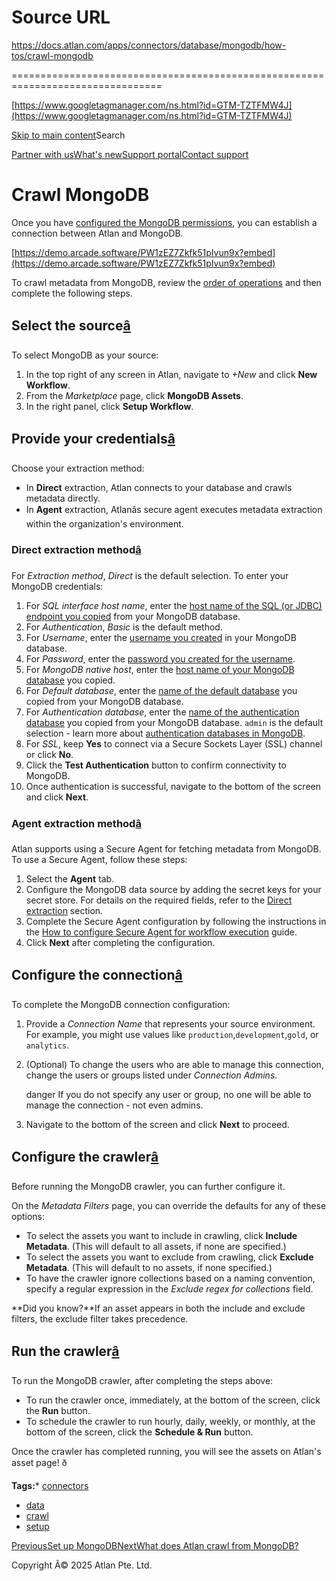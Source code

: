 # Source URL
https://docs.atlan.com/apps/connectors/database/mongodb/how-tos/crawl-mongodb

================================================================================

<!--
canonical: https://docs.atlan.com/apps/connectors/database/mongodb/how-tos/crawl-mongodb
link-alternate: https://docs.atlan.com/apps/connectors/database/mongodb/how-tos/crawl-mongodb
meta-description: Once you have [configured the MongoDB permissions](/apps/connectors/database/mongodb/how-tos/set-up-mongodb), you can establish a connection between Atlan and MongoDB.
meta-docsearch:docusaurus_tag: docs-default-current
meta-docsearch:language: en
meta-docsearch:version: current
meta-docusaurus_locale: en
meta-docusaurus_tag: docs-default-current
meta-docusaurus_version: current
meta-generator: Docusaurus v3.8.1
meta-og-description: Once you have [configured the MongoDB permissions](/apps/connectors/database/mongodb/how-tos/set-up-mongodb), you can establish a connection between Atlan and MongoDB.
meta-og-locale: en
meta-og-title: Crawl MongoDB | Atlan Documentation
meta-og-url: https://docs.atlan.com/apps/connectors/database/mongodb/how-tos/crawl-mongodb
meta-twitter:card: summary_large_image
meta-viewport: width=device-width,initial-scale=1
title: Crawl MongoDB | Atlan Documentation
-->

[https://www.googletagmanager.com/ns.html?id=GTM-TZTFMW4J](https://www.googletagmanager.com/ns.html?id=GTM-TZTFMW4J)

[Skip to main content](#__docusaurus_skipToContent_fallback)Search

[Partner with us](https://docs.google.com/forms/d/e/1FAIpQLScuAIhCm2GS7YFstrOjawbP8J7PUmOynQo7wI2yGCcCyEcVSw/viewform)[What's new](https://shipped.atlan.com/)[Support portal](https://atlan.zendesk.com/auth/v2/login/signin?return_to=https%3A%2F%2Fatlan.zendesk.com%2Fhc%2Fen-us&theme=hc&locale=en-us&brand_id=1900000425113&auth_origin=1900000425113%2Cfalse%2Ctrue)[Contact support](/support/submit-request)

Crawl MongoDB
=============

Once you have [configured the MongoDB permissions](/apps/connectors/database/mongodb/how-tos/set-up-mongodb), you can establish a connection between Atlan and MongoDB.

[https://demo.arcade.software/PW1zEZ7Zkfk51pIvun9x?embed](https://demo.arcade.software/PW1zEZ7Zkfk51pIvun9x?embed)

To crawl metadata from MongoDB, review the [order of operations](/product/connections/how-tos/order-workflows) and then complete the following steps.

Select the source[â](#select-the-source "Direct link to Select the source")
-----------------------------------------------------------------------------

To select MongoDB as your source:

1. In the top right of any screen in Atlan, navigate to *\+New* and click **New Workflow**.
2. From the *Marketplace* page, click **MongoDB Assets**.
3. In the right panel, click **Setup Workflow**.

Provide your credentials[â](#provide-your-credentials "Direct link to Provide your credentials")
--------------------------------------------------------------------------------------------------

Choose your extraction method:

* In **Direct** extraction, Atlan connects to your database and crawls metadata directly.
* In **Agent** extraction, Atlanâs secure agent executes metadata extraction within the organization's environment.

### Direct extraction method[â](#direct-extraction-method "Direct link to Direct extraction method")

For *Extraction method*, *Direct* is the default selection. To enter your MongoDB credentials:

1. For *SQL interface host name*, enter the [host name of the SQL (or JDBC) endpoint you copied](/apps/connectors/database/mongodb/how-tos/set-up-mongodb#retrieve-connection-details) from your MongoDB database.
2. For *Authentication*, *Basic* is the default method.
3. For *Username*, enter the [username you created](/apps/connectors/database/mongodb/how-tos/set-up-mongodb#create-database-user-in-mongodb) in your MongoDB database.
4. For *Password*, enter the [password you created for the username](/apps/connectors/database/mongodb/how-tos/set-up-mongodb#create-database-user-in-mongodb).
5. For *MongoDB native host*, enter the [host name of your MongoDB database](/apps/connectors/database/mongodb/how-tos/set-up-mongodb#retrieve-connection-details) you copied.
6. For *Default database*, enter the [name of the default database](/apps/connectors/database/mongodb/how-tos/set-up-mongodb#retrieve-connection-details) you copied from your MongoDB database.
7. For *Authentication database*, enter the [name of the authentication database](/apps/connectors/database/mongodb/how-tos/set-up-mongodb#retrieve-connection-details) you copied from your MongoDB database. `admin` is the default selection \- learn more about [authentication databases in MongoDB](https://www.mongodb.com/docs/manual/core/security-users/#authentication-database).
8. For *SSL*, keep **Yes** to connect via a Secure Sockets Layer (SSL) channel or click **No**.
9. Click the **Test Authentication** button to confirm connectivity to MongoDB.
10. Once authentication is successful, navigate to the bottom of the screen and click **Next**.

### Agent extraction method[â](#agent-extraction-method "Direct link to Agent extraction method")

Atlan supports using a Secure Agent for fetching metadata from MongoDB. To use a Secure Agent, follow these steps:

1. Select the **Agent** tab.
2. Configure the MongoDB data source by adding the secret keys for your secret store. For details on the required fields, refer to the [Direct extraction](#direct-extraction-method) section.
3. Complete the Secure Agent configuration by following the instructions in the [How to configure Secure Agent for workflow execution](/secure-agent/how-tos/configure-secure-agent-for-workflow-execution) guide.
4. Click **Next** after completing the configuration.

Configure the connection[â](#configure-the-connection "Direct link to Configure the connection")
--------------------------------------------------------------------------------------------------

To complete the MongoDB connection configuration:

1. Provide a *Connection Name* that represents your source environment. For example, you might use values like `production`,`development`,`gold`, or `analytics`.
2. (Optional) To change the users who are able to manage this connection, change the users or groups listed under *Connection Admins*.

    danger If you do not specify any user or group, no one will be able to manage the connection \- not even admins.
3. Navigate to the bottom of the screen and click **Next** to proceed.

Configure the crawler[â](#configure-the-crawler "Direct link to Configure the crawler")
-----------------------------------------------------------------------------------------

Before running the MongoDB crawler, you can further configure it.

On the *Metadata Filters* page, you can override the defaults for any of these options:

* To select the assets you want to include in crawling, click **Include Metadata**. (This will default to all assets, if none are specified.)
* To select the assets you want to exclude from crawling, click **Exclude Metadata**. (This will default to no assets, if none specified.)
* To have the crawler ignore collections based on a naming convention, specify a regular expression in the *Exclude regex for collections* field.

**Did you know?**If an asset appears in both the include and exclude filters, the exclude filter takes precedence.

Run the crawler[â](#run-the-crawler "Direct link to Run the crawler")
-----------------------------------------------------------------------

To run the MongoDB crawler, after completing the steps above:

* To run the crawler once, immediately, at the bottom of the screen, click the **Run** button.
* To schedule the crawler to run hourly, daily, weekly, or monthly, at the bottom of the screen, click the **Schedule \& Run** button.

Once the crawler has completed running, you will see the assets on Atlan's asset page! ð

**Tags:*** [connectors](/tags/connectors)
* [data](/tags/data)
* [crawl](/tags/crawl)
* [setup](/tags/setup)

[PreviousSet up MongoDB](/apps/connectors/database/mongodb/how-tos/set-up-mongodb)[NextWhat does Atlan crawl from MongoDB?](/apps/connectors/database/mongodb/references/what-does-atlan-crawl-from-mongodb)

Copyright Â© 2025 Atlan Pte. Ltd.

